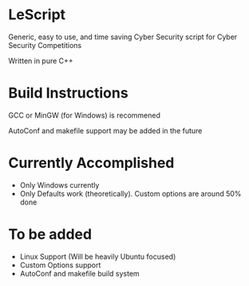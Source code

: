# LeScript
Generic, easy to use, and time saving Cyber Security script for Cyber Security Competitions

Written in pure C++

# Build Instructions
GCC or MinGW (for Windows) is recommened

AutoConf and makefile support may be added in the future

# Currently Accomplished
- Only Windows currently
- Only Defaults work (theoretically). Custom options are around 50% done

# To be added
- Linux Support (Will be heavily Ubuntu focused)
- Custom Options support
- AutoConf and makefile build system
